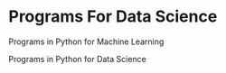 # Programs For Data Science

Programs in Python for Machine Learning 

Programs in Python for Data Science
